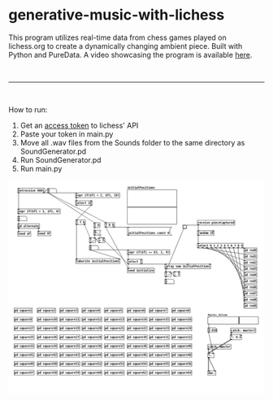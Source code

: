 # generative-music-with-lichess
This program utilizes real-time data from chess games played on lichess.org to create a dynamically changing ambient piece. Built with Python and PureData. A video showcasing the program is available [here](https://youtu.be/jxEspfsBjto).

<br>

---

<br>

How to run:

1. Get an [access token](https://www.lichess.org/account/oauth/token/) to lichess' API
2. Paste your token in main.py
3. Move all .wav files from the Sounds folder to the same directory as SoundGenerator.pd
5. Run SoundGenerator.pd
6. Run main.py

<img src="https://github.com/Eeelis/generative-music-with-lichess/blob/main/Images/SoundGenerator.png" width=800>

